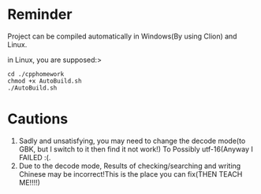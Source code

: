# Reminder
Project can be compiled automatically in Windows(By using Clion) and Linux.

in Linux, you are supposed:>

```shell
cd ./cpphomework
chmod +x AutoBuild.sh
./AutoBuild.sh
```

# Cautions
1. Sadly and unsatisfying, you may need to change the decode mode(to GBK, but I switch to it then find it not work!) To Possibly utf-16(Anyway I FAILED :(.
2. Due to the decode mode, Results of checking/searching and writing Chinese may be incorrect!This is the place you can fix(THEN TEACH ME!!!!)

